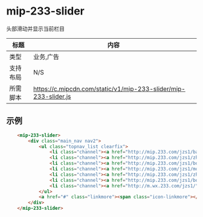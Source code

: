 
# mip-233-slider

头部滑动并显示当前栏目

标题|内容
----|----
类型|业务,广告
支持布局|N/S
所需脚本|https://c.mipcdn.com/static/v1/mip-233-slider/mip-233-slider.js

## 示例

``` html
    <mip-233-slider>
        <div class="main_nav nav2">
            <ul class="topnav_list clearfix">
                <li class="channel"><a href="http://mip.233.com/jzs1/baoming/">考试报名</a></li>
                <li class="channel"><a href="http://mip.233.com/jzs1/zhinan/">报名指南</a></li>
                <li class="channel"><a href="http://mip.233.com/jzs1/book/">考试教材</a></li>
                <li class="channel"><a href="http://mip.233.com/jzs1/moniti/">在线模考</a></li>
                <li class="channel"><a href="http://mip.233.com/jzs1/zhuanti/">热点专题</a></li>
                <li class="channel"><a href="http://mip.233.com/jzs1/book/">考试教材</a></li>
                <li class="channel"><a href="http://m.wx.233.com/jzs1/">免费课程</a></li>
            </ul>
            <a href="#" class="linkmore"><span class="icon-linkmore"></span></a>
        </div>
    </mip-233-slider>
```
